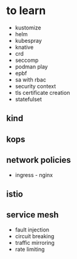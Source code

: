 # to learn
- kustomize
- helm
- kubespray
- knative
- crd
- seccomp
- podman play
- epbf
- sa with rbac
- security context
- tls certificate creation
- statefulset

## kind

## kops

## network policies
- ingress
      - nginx

## istio 

## service mesh
- fault injection
- circuit breaking
- traffic mirroring
- rate limiting